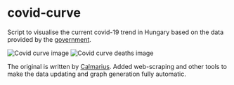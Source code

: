# covid-curve
Script to visualise the current covid-19 trend in Hungary based on the data provided by the [government](https://koronavirus.gov.hu/hirek).

![Covid curve image](https://i.imgur.com/Yu64ojv.png)
![Covid curve deaths image](https://i.imgur.com/BzAdWw5.png)

The original is written by [Calmarius](https://github.com/Calmarius). Added web-scraping and other tools to make the data updating and graph generation fully automatic.
